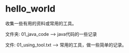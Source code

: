 # hello_world

收集一些有用的资料或常用的工具。

文件夹:
01_java_code  -->  java代码的一些记录

文件:
01_using_tool.txt  -->  常用的工具，做一些简单的记录。
